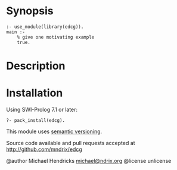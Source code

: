 # Synopsis

    :- use_module(library(edcg)).
    main :-
        % give one motivating example
        true.

# Description

# Installation

Using SWI-Prolog 7.1 or later:

    ?- pack_install(edcg).

This module uses [semantic versioning](http://semver.org/).

Source code available and pull requests accepted at
http://github.com/mndrix/edcg

@author Michael Hendricks <michael@ndrix.org>
@license unlicense
